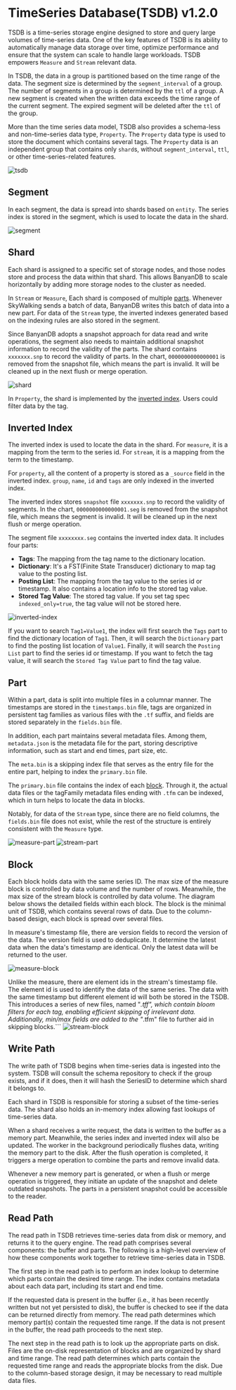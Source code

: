 # TimeSeries Database(TSDB) v1.2.0

TSDB is a time-series storage engine designed to store and query large volumes of time-series data. One of the key features of TSDB is its ability to automatically manage data storage over time, optimize performance and ensure that the system can scale to handle large workloads. TSDB empowers `Measure` and `Stream` relevant data.

In TSDB, the data in a group is partitioned based on the time range of the data. The segment size is determined by the `segment_interval` of a group. The number of segments in a group is determined by the `ttl` of a group. A new segment is created when the written data exceeds the time range of the current segment. The expired segment will be deleted after the `ttl` of the group.

More than the time series data model, TSDB also provides a schema-less and non-time-series data type, `Property`. The `Property` data type is used to store the document which contains several tags. The `Property` data is an independent group that contains only `shard`s, without `segment_interval`, `ttl`, or other time-series-related features.

![tsdb](https://skywalking.apache.org/doc-graph/banyandb/v0.8.0/tsdb-v1.2.0.png)

## Segment

In each segment, the data is spread into shards based on `entity`. The series index is stored in the segment, which is used to locate the data in the shard.

![segment](https://skywalking.apache.org/doc-graph/banyandb/v0.7.0/segment.png)

## Shard

Each shard is assigned to a specific set of storage nodes, and those nodes store and process the data within that shard. This allows BanyanDB to scale horizontally by adding more storage nodes to the cluster as needed.

In `Stream` or `Measure`, Each shard is composed of multiple [parts](#Part). Whenever SkyWalking sends a batch of data, BanyanDB writes this batch of data into a new part. For data of the `Stream` type, the inverted indexes generated based on the indexing rules are also stored in the segment.

Since BanyanDB adopts a snapshot approach for data read and write operations, the segment also needs to maintain additional snapshot information to record the validity of the parts. The shard contains `xxxxxxx.snp` to record the validity of parts. In the chart, `0000000000000001` is removed from the snapshot file, which means the part is invalid. It will be cleaned up in the next flush or merge operation.

![shard](https://skywalking.apache.org/doc-graph/banyandb/v0.7.0/shard.png)

In `Property`, the shard is implemented by the [inverted index](#Inverted-Index). Users could filter data by the tag.

## Inverted Index

The inverted index is used to locate the data in the shard. For `measure`, it is a mapping from the term to the series id. For `stream`, it is a mapping from the term to the timestamp. 

For `property`, all the content of a property is stored as a `_source` field in the inverted index. `group`, `name`,  `id` and `tags` are only indexed in the inverted index.

The inverted index stores `snapshot` file `xxxxxxx.snp` to record the validity of segments. In the chart, `0000000000000001.seg` is removed from the snapshot file, which means the segment is invalid. It will be cleaned up in the next flush or merge operation.

The segment file `xxxxxxxx.seg` contains the inverted index data. It includes four parts:

- **Tags**: The mapping from the tag name to the dictionary location.
- **Dictionary**: It's a FST(Finite State Transducer) dictionary to map tag value to the posting list.
- **Posting List**: The mapping from the tag value to the series id or timestamp. It also contains a location info to the stored tag value.
- **Stored Tag Value**: The stored tag value. If you set tag spec `indexed_only=true`, the tag value will not be stored here.

![inverted-index](https://skywalking.apache.org/doc-graph/banyandb/v0.7.0/inverted-index.png)

If you want to search `Tag1=Value1`, the index will first search the `Tags` part to find the dictionary location of `Tag1`. Then, it will search the `Dictionary` part to find the posting list location of `Value1`. Finally, it will search the `Posting List` part to find the series id or timestamp. If you want to fetch the tag value, it will search the `Stored Tag Value` part to find the tag value.

## Part

Within a part, data is split into multiple files in a columnar manner. The timestamps are stored in the `timestamps.bin` file, tags are organized in persistent tag families as various files with the `.tf` suffix, and fields are stored separately in the `fields.bin` file. 

In addition, each part maintains several metadata files. Among them, `metadata.json` is the metadata file for the part, storing descriptive information, such as start and end times, part size, etc. 

The `meta.bin` is a skipping index file that serves as the entry file for the entire part, helping to index the `primary.bin` file. 

The `primary.bin` file contains the index of each [block](#Block). Through it, the actual data files or the tagFamily metadata files ending with `.tfm` can be indexed, which in turn helps to locate the data in blocks. 

Notably, for data of the `Stream` type, since there are no field columns, the `fields.bin` file does not exist, while the rest of the structure is entirely consistent with the `Measure` type.

![measure-part](https://skywalking.apache.org/doc-graph/banyandb/v0.9.0/measure-part.png)
![stream-part](https://skywalking.apache.org/doc-graph/banyandb/v0.9.0/stream-part.png)

## Block

Each block holds data with the same series ID. 
The max size of the measure block is controlled by data volume and the number of rows. Meanwhile, the max size of the stream block is controlled by data volume.
The diagram below shows the detailed fields within each block. The block is the minimal unit of TSDB, which contains several rows of data. Due to the column-based design, each block is spread over several files.

In measure's timestamp file, there are version fields to record the version of the data. The version field is used to deduplicate. It determine the latest data when the data's timestamp are identical. Only the latest data will be returned to the user.

![measure-block](https://skywalking.apache.org/doc-graph/banyandb/v0.9.0/measure-block.png)

Unlike the measure, there are element ids in the stream's timestamp file. The element id is used to identify the data of the same series. The data with the same timestamp but different element id will both be stored in the TSDB. This introduces a series of new files, named "*.tff", which contain bloom filters for each tag, enabling efficient skipping of irrelevant data. Additionally, min/max fields are added to the "*.tfm" file to further aid in skipping blocks.```
![stream-block](https://skywalking.apache.org/doc-graph/banyandb/v0.9.0/stream-block.png)

## Write Path

The write path of TSDB begins when time-series data is ingested into the system. TSDB will consult the schema repository to check if the group exists, and if it does, then it will hash the SeriesID to determine which shard it belongs to.

Each shard in TSDB is responsible for storing a subset of the time-series data. The shard also holds an in-memory index allowing fast lookups of time-series data.

When a shard receives a write request, the data is written to the buffer as a memory part. Meanwhile, the series index and inverted index will also be updated. The worker in the background periodically flushes data, writing the memory part to the disk. After the flush operation is completed, it triggers a merge operation to combine the parts and remove invalid data. 

Whenever a new memory part is generated, or when a flush or merge operation is triggered, they initiate an update of the snapshot and delete outdated snapshots. The parts in a persistent snapshot could be accessible to the reader.

## Read Path

The read path in TSDB retrieves time-series data from disk or memory, and returns it to the query engine. The read path comprises several components: the buffer and parts. The following is a high-level overview of how these components work together to retrieve time-series data in TSDB.

The first step in the read path is to perform an index lookup to determine which parts contain the desired time range. The index contains metadata about each data part, including its start and end time.

If the requested data is present in the buffer (i.e., it has been recently written but not yet persisted to disk), the buffer is checked to see if the data can be returned directly from memory. The read path determines which memory part(s) contain the requested time range. If the data is not present in the buffer, the read path proceeds to the next step.

The next step in the read path is to look up the appropriate parts on disk. Files are the on-disk representation of blocks and are organized by shard and time range. The read path determines which parts contain the requested time range and reads the appropriate blocks from the disk. Due to the column-based storage design, it may be necessary to read multiple data files.
